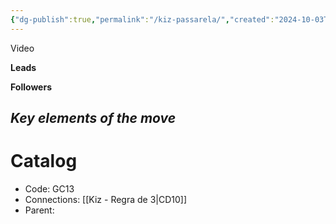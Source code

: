```yaml
---
{"dg-publish":true,"permalink":"/kiz-passarela/","created":"2024-10-03T13:47:23.771-04:00","updated":"2024-10-04T15:45:19.308-04:00"}
---
```



Video

**Leads**

**Followers**

*Key elements of the move*
- 

# Catalog

- Code: GC13
- Connections: [[Kiz - Regra de 3\|CD10]]
- Parent: 